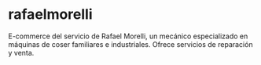 # rafaelmorelli
E-commerce del servicio de Rafael Morelli, un mecánico especializado en máquinas de coser familiares e industriales. Ofrece servicios de reparación y venta.
